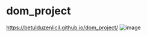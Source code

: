 # dom_project
https://betulduzenlicil.github.io/dom_project/
![image](https://github.com/Betulduzenlicil/dom_project/assets/130503572/c3e199c8-80d1-4d7b-95fa-747c24bcd109)

